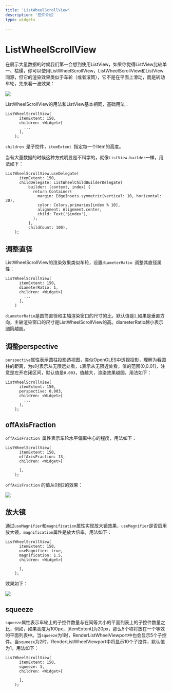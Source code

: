 ```yaml
---
title: 'ListWheelScrollView'
description: '控件介绍'
type: widgets

---
```


# ListWheelScrollView

在展示大量数据的时候我们第一会想到使用ListView，如果你觉得ListView比较单一、枯燥，你可以使用ListWheelScrollView，ListWheelScrollView和ListView同源，但它的渲染效果类似于车轮（或者滚筒），它不是在平面上滑动，而是转动车轮，先来看一波效果：

![](https://img-blog.csdnimg.cn/20200229154235439.gif)

ListWheelScrollView的用法和ListView基本相同，基础用法：
```
ListWheelScrollView(
      itemExtent: 150,
      children: <Widget>[
		...
	  ],
    );
```

`children `是子控件，`itemExtent `指定每一个Item的高度。

当有大量数据的时候这种方式明显是不科学的，就像`ListView.builder`一样，用法如下：
```
ListWheelScrollView.useDelegate(
      itemExtent: 150,
      childDelegate: ListWheelChildBuilderDelegate(
          builder: (context, index) {
            return Container(
              margin: EdgeInsets.symmetric(vertical: 10, horizontal: 30),
              color: Colors.primaries[index % 10],
              alignment: Alignment.center,
              child: Text('$index'),
            );
          },
          childCount: 100),
    );
```


## 调整直径

ListWheelScrollView的渲染效果类似车轮，设置`diameterRatio `调整其直径属性：
```
ListWheelScrollView(
      itemExtent: 150,
      diameterRatio: 1,
      children: <Widget>[
        ...
      ],
    )
```
`diameterRatio`是圆筒直径和主轴渲染窗口的尺寸的比，默认值是`2`,如果是垂直方向，主轴渲染窗口的尺寸是ListWheelScrollView的高。diameterRatio越小表示圆筒越圆。

## 调整perspective

`perspective`属性表示圆柱投影透视图，类似OpenGLES中透视投影，理解为看圆柱的距离，为`0`时表示从无限远处看，`1`表示从无限近处看，值的范围(0,0.01]，注意是左开右闭区间，默认值是`0.003`，值越大，渲染效果越圆，用法如下：

```
ListWheelScrollView(
      itemExtent: 150,
      perspective: 0.003,
      children: <Widget>[
        ...
      ],
    );
```

## offAxisFraction

`offAxisFraction `属性表示车轮水平偏离中心的程度，用法如下：

```
ListWheelScrollView(
      itemExtent: 150,
      offAxisFraction: 13,
      children: <Widget>[

      ],
    );
```
`offAxisFraction` 的值从0到2的效果：

![](https://img-blog.csdnimg.cn/20200229164106484.gif)

## 放大镜

通过`useMagnifier`和`magnification`属性实现放大镜效果，`useMagnifier`是否启用放大镜，`magnification`属性是放大倍率，用法如下：
```
ListWheelScrollView(
      itemExtent: 150,
      useMagnifier: true,
      magnification: 1.5,
      children: <Widget>[

      ],
    );
```
效果如下：

![](https://img-blog.csdnimg.cn/20200229165538399.gif)

## squeeze

`squeeze`属性表示车轮上的子控件数量与在同等大小的平面列表上的子控件数量之比，例如，如果高度为100px，[itemExtent]为20px，那么5个项将放在一个等效的平面列表中。当`squeeze`为1时，RenderListWheelViewport中也会显示5个子控件。当`squeeze`为2时，RenderListWheelViewport中将显示10个子控件，默认值为1，用法如下：

```
ListWheelScrollView(
      itemExtent: 150,
      squeeze: 1,
      children: <Widget>[

      ],
    );
```










